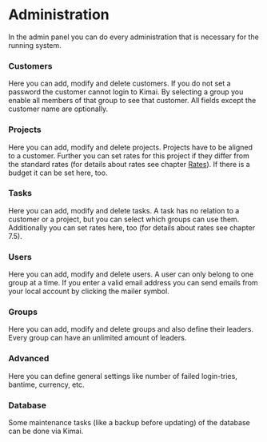 # Administration

In the admin panel you can do every administration that is necessary for the running system.

### Customers

Here you can add, modify and delete customers. If you do not set a password the customer cannot login to Kimai. By selecting a group you enable all members of that group to see that customer. All fields except the customer name are optionally.

### Projects

Here you can add, modify and delete projects. Projects have to be aligned to a customer. Further you can set rates for this project if they differ from the standard rates (for details about rates see chapter [Rates](manual/rates.md)). If there is a budget it can be set here, too.

### Tasks

Here you can add, modify and delete tasks. A task has no relation to a customer or a project, but you can select which groups can use them. Additionally you can set rates here, too (for details about rates see chapter 7.5).

### Users

Here you can add, modify and delete users. A user can only belong to one group at a time. If you enter a valid email address you can send emails from your local account by clicking the mailer symbol.

### Groups

Here you can add, modify and delete groups and also define their leaders. Every group can have an unlimited amount of leaders.

### Advanced

Here you can define general settings like number of failed login-tries, bantime, currency, etc.

### Database

Some maintenance tasks (like a backup before updating) of the database can be done via Kimai.
